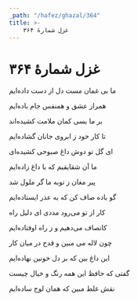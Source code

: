 ```yaml
---
_path: "/hafez/ghazal/364"
title: >-
    غزل شمارهٔ ۳۶۴
---
```

# غزل شمارهٔ ۳۶۴

<div class="b" id="bn1"><div class="m1"><p>ما بی غمان مست دل از دست داده‌ایم</p></div>
<div class="m2"><p>همراز عشق و همنفس جام باده‌ایم</p></div></div>
<div class="b" id="bn2"><div class="m1"><p>بر ما بسی کمان ملامت کشیده‌اند</p></div>
<div class="m2"><p>تا کار خود ز ابروی جانان گشاده‌ایم</p></div></div>
<div class="b" id="bn3"><div class="m1"><p>ای گل تو دوش داغ صبوحی کشیده‌ای</p></div>
<div class="m2"><p>ما آن شقایقیم که با داغ زاده‌ایم</p></div></div>
<div class="b" id="bn4"><div class="m1"><p>پیر مغان ز توبه ما گر ملول شد</p></div>
<div class="m2"><p>گو باده صاف کن که به عذر ایستاده‌ایم</p></div></div>
<div class="b" id="bn5"><div class="m1"><p>کار از تو می‌رود مددی ای دلیل راه</p></div>
<div class="m2"><p>کانصاف می‌دهیم و ز راه اوفتاده‌ایم</p></div></div>
<div class="b" id="bn6"><div class="m1"><p>چون لاله می مبین و قدح در میان کار</p></div>
<div class="m2"><p>این داغ بین که بر دل خونین نهاده‌ایم</p></div></div>
<div class="b" id="bn7"><div class="m1"><p>گفتی که حافظ این همه رنگ و خیال چیست</p></div>
<div class="m2"><p>نقش غلط مبین که همان لوح ساده‌ایم</p></div></div>
